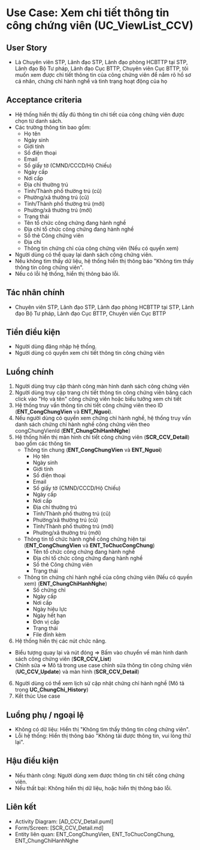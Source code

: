 # Use Case: Xem chi tiết thông tin công chứng viên (UC_ViewList_CCV)

## User Story
- Là Chuyên viên STP, Lãnh đạo STP, Lãnh đạo phòng HCBTTP tại STP, Lãnh đạo Bộ Tư pháp, Lãnh đạo Cục BTTP, Chuyên viên Cục BTTP, tôi muốn xem được chi tiết thông tin của công chứng viên để nắm rõ hồ sơ cá nhân, chứng chỉ hành nghề và tình trạng hoạt động của họ

## Acceptance criteria
- Hệ thống hiển thị đầy đủ thông tin chi tiết của công chứng viên được chọn từ danh sách.
- Các trường thông tin bao gồm: 
    - Họ tên 
    - Ngày sinh
    - Giới tính
    - Số điện thoại
    - Email
    - Số giấy tờ (CMND/CCCD/Hộ Chiếu)
    - Ngày cấp
    - Nơi cấp
    - Địa chỉ thường trú
    - Tỉnh/Thành phố thường trú (cũ)
    - Phường/xã thường trú (cũ)
    - Tỉnh/Thành phố thường trú (mới)
    - Phường/xã thường trú (mới)
    - Trạng thái
    - Tên tổ chức công chứng đang hành nghề
    - Địa chỉ tổ chức công chứng đang hành nghề
    - Số thẻ Công chứng viên
    - Địa chỉ 
    - Thông tin chứng chỉ của công chứng viên (Nếu có quyền xem)
- Người dùng có thể quay lại danh sách công chứng viên.
- Nếu không tìm thấy dữ liệu, hệ thống hiển thị thông báo "Không tìm thấy thông tin công chứng viên".
- Nếu có lỗi hệ thống, hiển thị thông báo lỗi.  

## Tác nhân chính
- Chuyên viên STP, Lãnh đạo STP, Lãnh đạo phòng HCBTTP tại STP, Lãnh đạo Bộ Tư pháp, Lãnh đạo Cục BTTP, Chuyên viên Cục BTTP

## Tiền điều kiện
- Người dùng đăng nhập hệ thống.
- Người dùng có quyền xem chi tiết thông tin công chứng viên

## Luồng chính
1. Người dùng truy cập thành công màn hình danh sách công chứng viên
2. Người dùng truy cập trang chi tiết thông tin công chứng viên băng cách click vào "Họ và tên" công chứng viên hoặc biểu tưởng xem chi tiết
2. Hệ thống truy vấn thông tin chi tiết công chứng viên theo ID (**ENT_CongChungVien** và **ENT_Nguoi**).
3. Nếu người dùng có quyền xem chứng chỉ hành nghề, hệ thống truy vấn danh sách chứng chỉ hành nghề công chứng viên theo congChungVienId (**ENT_ChungChiHanhNghe**)
4. Hệ thống hiển thị màn hình chi tiết công chứng viên (**SCR_CCV_Detail**) bao gồm các thông tin
    - Thông tin chung (**ENT_CongChungVien** và **ENT_Nguoi**)
        - Họ tên 
        - Ngày sinh
        - Giới tính
        - Số điện thoại
        - Email
        - Số giấy tờ (CMND/CCCD/Hộ Chiếu)
        - Ngày cấp
        - Nơi cấp
        - Địa chỉ thường trú
        - Tỉnh/Thành phố thường trú (cũ)
        - Phường/xã thường trú (cũ)
        - Tỉnh/Thành phố thường trú (mới)
        - Phường/xã thường trú (mới)
    - Thông tin tổ chức hành nghề công chứng hiện tại (**ENT_CongChungVien** và **ENT_ToChucCongChung**)
        - Tên tổ chức công chứng đang hành nghề
        - Địa chỉ tổ chức công chứng đang hành nghề
        - Số thẻ Công chứng viên
        - Trạng thái
    - Thông tin chứng chỉ hành nghề của công chứng viên (Nếu có quyền xem) (**ENT_ChungChiHanhNghe**)
        - Số chứng chỉ
        - Ngày cấp
        - Nơi cấp
        - Ngày hiệu lực
        - Ngày hết hạn
        - Đơn vị cấp
        - Trạng thái
        - File đính kèm
5. Hệ thống hiển thị các nút chức năng.
- Biểu tượng quay lại và nút đóng => Bấm vào chuyển về màn hình danh sách công chứng viên (**SCR_CCV_List**)
- Chỉnh sửa => Mô tả trong use case chỉnh sửa thông tin công chứng viên (**UC_CCV_Update**) và màn hình (**SCR_CCV_Detail**)
6. Người dùng có thể xem lịch sử cập nhật chứng chỉ hành nghề (Mô tả trong **UC_ChungChi_History**)
7. Kết thúc Use case

## Luồng phụ / ngoại lệ
- Không có dữ liệu: Hiển thị "Không tìm thấy thông tin công chứng viên".
- Lỗi hệ thống: Hiển thị thông báo "Không tải được thông tin, vui lòng thử lại".

## Hậu điều kiện
- Nếu thành công: Người dùng xem được thông tin chi tiết công chứng viên.
- Nếu thất bại: Không hiển thị dữ liệu, hoặc hiển thị thông báo lỗi.

## Liên kết
- Activity Diagram: [AD_CCV_Detail.puml]
- Form/Screen: [SCR_CCV_Detail.md]
- Entity liên quan: ENT_CongChungVien, ENT_ToChucCongChung, ENT_ChungChiHanhNghe

